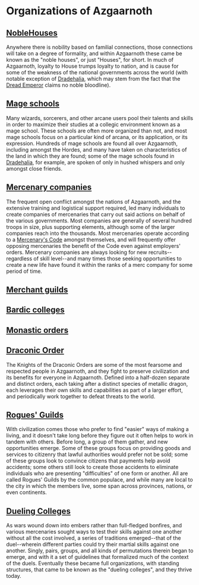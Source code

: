 # Organizations of Azgaarnoth

## [NobleHouses](Houses/Houses.md)
Anywhere there is nobility based on familial connections, those connections will take on a degree of formality, and within Azgaarnoth these came be known as the "noble houses", or just "Houses", for short. In much of Azgaarnoth, loyalty to House trumps loyalty to nation, and is cause for some of the weakness of the national governments across the world (with notable exception of [Dradehalia](/Nations/Dradehalia.md), which may stem from the fact that the [Dread Emperor](/People/DreadEmperor.md) claims no noble bloodline).

## [Mage schools](MageSchools/MageSchools.md)
Many wizards, sorcerers, and other arcane users pool their talents and skills in order to maximize their studies at a collegic environment known as a mage school. These schools are often more organized than not, and most mage schools focus on a particular kind of arcana, or its application, or its expression. Hundreds of mage schools are found all over Azgaarnoth, including amongst the Hordes, and many have taken on characteristics of the land in which they are found; some of the mage schools found in [Dradehalia](/Nations/Dradehalia.md), for example, are spoken of only in hushed whispers and only amongst close friends.

## [Mercenary companies](MercCompanies/MercCompanies.md)
The frequent open conflict amongst the nations of Azgaarnoth, and the extensive training and logistical support required, led many individuals to create companies of mercenaries that carry out said actions on behalf of the various governments. Most companies are generally of several hundred troops in size, plus supporting elements, although some of the larger companies reach into the thousands. Most mercenaries operate according to a [Mercenary's Code](MercCompanies/Code.md) amongst themselves, and will frequently offer opposing mercenaries the benefit of the Code even against employers' orders. Mercenary companies are always looking for new recruits--regardless of skill level--and many times those seeking opportunities to create a new life have found it within the ranks of a merc company for some period of time.

## [Merchant guilds](MerchantGuilds/MerchantGuilds.md)

## [Bardic colleges](BardicColleges/BardicColleges.md)

## [Monastic orders](MonasticOrders/MonasticOrders.md)

## [Draconic Order](DraconicOrder/DraconicOrder.md)
The Knights of the Draconic Orders are some of the most fearsome and respected people in Azgaarnoth, and they fight to preserve civilization and its benefits for everyone in Azgaarnoth. Defined into a half-dozen separate and distinct orders, each taking after a distinct species of metallic dragon, each leverages their own skills and capabilities as part of a larger effort, and periodically work together to defeat threats to the world.

## [Rogues' Guilds](RoguesGuilds/RoguesGuilds.md)
With civilization comes those who prefer to find "easier" ways of making a living, and it doesn't take long before they figure out it often helps to work in tandem with others. Before long, a group of them gather, and new opportunities emerge. Some of these groups focus on providing goods and services to citizenry that lawful authorities would prefer not be sold; some of these groups look to convince citizens that payments help avoid accidents; some others still look to create those accidents to eliminate individuals who are presenting "difficulties" of one form or another. All are called Rogues' Guilds by the common populace, and while many are local to the city in which the members live, some span across provinces, nations, or even continents.

## [Dueling Colleges](DuelingColleges.md)
As wars wound down into embers rather than full-fledged bonfires, and various mercenaries sought ways to test their skills against one another without all the cost involved, a series of traditions emerged--that of the duel--wherein different parties could try their martial skills against one another. Singly, pairs, groups, and all kinds of permutations therein began to emerge, and with it a set of guidelines that formalized much of the context of the duels. Eventually these became full organizations, with standing structures, that came to be known as the "dueling colleges", and they thrive today.
